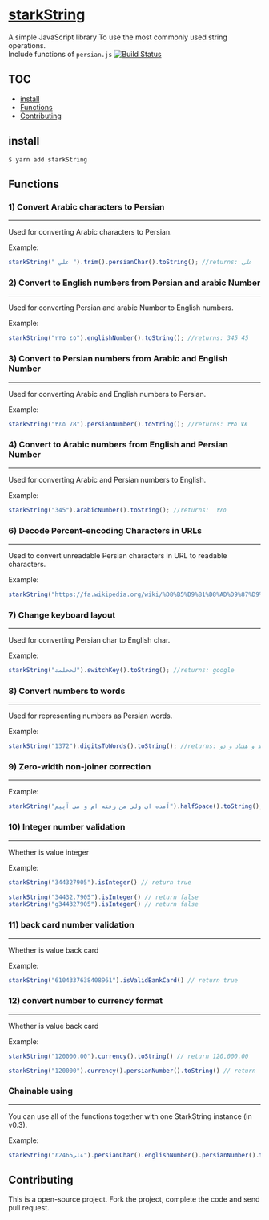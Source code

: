 # [starkString](http://github.com/hosseinmd/starkString)
A simple JavaScript library To use the most commonly used string operations.  
Include functions of `persian.js`
[![Build Status](https://travis-ci.org/hosseinmd/starkString.svg?branch=master)](https://travis-ci.org/hosseinmd/starkString)

## TOC

* [install](#install)
* [Functions](#Functions)
* [Contributing](#Contributing)


## install
`$ yarn add starkString`

## Functions

### 1) Convert Arabic characters to Persian
----------
Used for converting Arabic characters to Persian.

Example:
```javascript
starkString(" علي ").trim().persianChar().toString(); //returns: علی
```

### 2) Convert to English numbers from Persian and arabic Number
----------
Used for converting Persian and arabic Number to English numbers.

Example:
```javascript
starkString("۳۴۵ ٤٥").englishNumber().toString(); //returns: 345 45
```

### 3) Convert to Persian numbers from Arabic and English Number
----------
Used for converting Arabic and English numbers to Persian.

Example:
```javascript
starkString("٣٤٥ 78").persianNumber().toString(); //returns: ۳۴۵ ۷۸
```

### 4) Convert to Arabic numbers from English and Persian Number
----------
Used for converting Arabic and Persian numbers to English.

Example:
```javascript
starkString("345").arabicNumber().toString(); //returns:  ٣٤٥
```

### 6) Decode Percent-encoding Characters in URLs
----------
Used to convert unreadable Persian characters in URL to readable characters.

Example:
```javascript
starkString("https://fa.wikipedia.org/wiki/%D8%B5%D9%81%D8%AD%D9%87%D9%94_%D8%A7%D8%B5%D9%84%DB%8C").fixURL().toString(); //returns https://fa.wikipedia.org/wiki/صفحهٔ_اصلی
```

### 7) Change keyboard layout
----------
Used for converting Persian char to English char.

Example:
```javascript
starkString("لخخلمث").switchKey().toString(); //returns: google
```

### 8) Convert numbers to words
----------
Used for representing numbers as Persian words.

Example:
```javascript
starkString("1372").digitsToWords().toString(); //returns: یک هزار و سیصد و هفتاد و دو
```

### 9) Zero-width non-joiner correction
----------
Example:
```javascript
starkString("آمده ای ولی من رفته ام و می آییم").halfSpace().toString(); //returns: آمده‌ای ولی من رفته‌ام و می‌آییم
```

### 10) Integer number validation
----------
Whether is value integer

Example:
```javascript
starkString("344327905").isInteger() // return true

starkString("34432.7905").isInteger() // return false
starkString("g344327905").isInteger() // return false
```

### 11) back card number validation
----------
Whether is value back card

Example:
```javascript
starkString("6104337638408961").isValidBankCard() // return true
```

### 12) convert number to currency format
----------
Whether is value back card

Example:
```javascript
starkString("120000.00").currency().toString() // return 120,000.00

starkString("120000").currency().persianNumber().toString() // return ۱۲۰,۰۰۰
```

### Chainable using
----------
You can use all of the functions together with one StarkString instance (in v0.3).

Example:
```javascript
starkString("علي٤2465").persianChar().englishNumber().persianNumber().toString(); //returns: علی۴۲۴۶۵
```


## Contributing

This is a open-source project. Fork the project, complete the code and send pull request.
